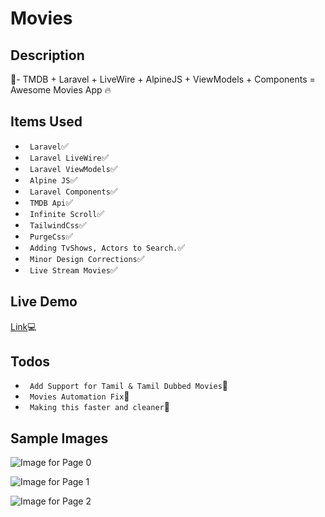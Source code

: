 # Movies
## Description
:rainbow:- TMDB + Laravel + LiveWire + AlpineJS + ViewModels + Components = Awesome Movies App :fire:

## Items Used
- ``` Laravel```:white_check_mark: 
- ``` Laravel LiveWire```:white_check_mark: 
- ``` Laravel ViewModels```:white_check_mark: 
- ``` Alpine JS```:white_check_mark: 
- ``` Laravel Components```:white_check_mark: 
- ``` TMDB Api```:white_check_mark: 
- ``` Infinite Scroll```:white_check_mark: 
- ``` TailwindCss```:white_check_mark: 
- ``` PurgeCss```:white_check_mark: 
- ``` Adding TvShows, Actors to Search.```:white_check_mark:
- ``` Minor Design Corrections```:white_check_mark:
- ``` Live Stream Movies```:white_check_mark:

## Live Demo
[Link](https://moviweb.herokuapp.com/):computer:

## Todos
- ``` Add Support for Tamil & Tamil Dubbed Movies```:black_square_button:
- ``` Movies Automation Fix```:black_square_button:
- ``` Making this faster and cleaner```:black_square_button:

## Sample Images
![Image for Page 0](https://raw.githubusercontent.com/moaj257/movie-app/master/public/images/page_0.png)

![Image for Page 1](https://raw.githubusercontent.com/moaj257/movie-app/master/public/images/page_1.png)

![Image for Page 2](https://raw.githubusercontent.com/moaj257/movie-app/master/public/images/page_2.png)
